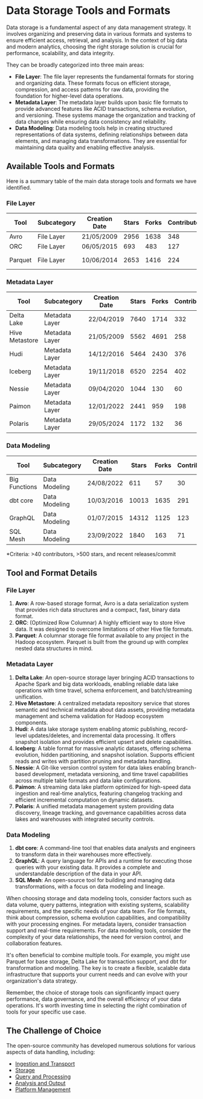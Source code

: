 # Data Storage Tools and Formats

Data storage is a fundamental aspect of any data management strategy. It involves organizing and preserving data in various formats and systems to ensure efficient access, retrieval, and analysis. In the context of big data and modern analytics, choosing the right storage solution is crucial for performance, scalability, and data integrity.

They can be broadly categorized into three main areas:
- **File Layer**: The file layer represents the fundamental formats for storing and organizing data. These formats focus on efficient storage, compression, and access patterns for raw data, providing the foundation for higher-level data operations.
- **Metadata Layer**: The metadata layer builds upon basic file formats to provide advanced features like ACID transactions, schema evolution, and versioning. These systems manage the organization and tracking of data changes while ensuring data consistency and reliability.
- **Data Modeling**: Data modeling tools help in creating structured representations of data systems, defining relationships between data elements, and managing data transformations. They are essential for maintaining data quality and enabling effective analysis.

## Available Tools and Formats

Here is a summary table of the main data storage tools and formats we have identified.

### File Layer

| Tool | Subcategory | Creation Date | Stars | Forks | Contributors | Last Release | Latest Commit | Meets Criteria* | Link |
|---|---|---|---|---|---|---|---|---|---|
| Avro | File Layer | 21/05/2009 | 2956 | 1638 | 348 | 05/08/2024 | 22/11/2024 | Yes | https://github.com/apache/avro |
| ORC | File Layer | 06/05/2015 | 693 | 483 | 127 | 14/11/2024 | 24/11/2024 | Yes | https://github.com/apache/orc |
| Parquet | File Layer | 10/06/2014 | 2653 | 1416 | 224 | 26/11/2024 | 27/11/2024 | Yes | https://github.com/apache/parquet-mr |

### Metadata Layer

| Tool | Subcategory | Creation Date | Stars | Forks | Contributors | Last Release | Latest Commit | Meets Criteria* | Link |
|---|---|---|---|---|---|---|---|---|---|
| Delta Lake | Metadata Layer | 22/04/2019 | 7640 | 1714 | 332 | 26/09/2024 | 27/11/2024 | Yes | https://github.com/delta-io/delta |
| Hive Metastore | Metadata Layer | 21/05/2009 | 5562 | 4691 | 258 | N/A | 27/11/2024 | Yes | https://github.com/apache/hive |
| Hudi | Metadata Layer | 14/12/2016 | 5464 | 2430 | 376 | 16/07/2024 | 27/11/2024 | Yes | https://github.com/apache/hudi |
| Iceberg | Metadata Layer | 19/11/2018 | 6520 | 2254 | 402 | 08/11/2024 | 27/11/2024 | Yes | https://github.com/apache/iceberg |
| Nessie | Metadata Layer | 09/04/2020 | 1044 | 130 | 60 | 20/11/2024 | 27/11/2024 | Yes | https://github.com/projectnessie/nessie |
| Paimon | Metadata Layer | 12/01/2022 | 2441 | 959 | 198 | N/A | 27/11/2024 | Yes | https://github.com/apache/paimon |
| Polaris | Metadata Layer | 29/05/2024 | 1172 | 132 | 36 | N/A | 27/11/2024 | Yes | https://github.com/apache/polaris |

### Data Modeling

| Tool | Subcategory | Creation Date | Stars | Forks | Contributors | Last Release | Latest Commit | Meets Criteria* | Link |
|---|---|---|---|---|---|---|---|---|---|
| Big Functions | Data Modeling | 24/08/2022 | 611 | 57 | 30 | 08/11/2024 | 22/11/2024 | No | https://github.com/unytics/bigfunctions |
| dbt core | Data Modeling | 10/03/2016 | 10013 | 1635 | 291 | 25/11/2024 | 27/11/2024 | Yes | https://github.com/dbt-labs/dbt-core |
| GraphQL | Data Modeling | 01/07/2015 | 14312 | 1125 | 123 | 27/10/2021 | 21/11/2024 | Yes | https://github.com/graphql/graphql-spec |
| SQL Mesh | Data Modeling | 23/09/2022 | 1840 | 163 | 71 | 27/11/2024 | 27/11/2024 | Yes | https://github.com/TobikoData/sqlmesh |

*Criteria: >40 contributors, >500 stars, and recent releases/commit

## Tool and Format Details

### File Layer

1. **Avro**: A row-based storage format, Avro is a data serialization system that provides rich data structures and a compact, fast, binary data format.
2. **ORC**: (Optimized Row Columnar) A highly efficient way to store Hive data. It was designed to overcome limitations of other Hive file formats.
3. **Parquet**: A columnar storage file format available to any project in the Hadoop ecosystem. Parquet is built from the ground up with complex nested data structures in mind.

### Metadata Layer

1. **Delta Lake**: An open-source storage layer bringing ACID transactions to Apache Spark and big data workloads, enabling reliable data lake operations with time travel, schema enforcement, and batch/streaming unification.
2. **Hive Metastore**: A centralized metadata repository service that stores semantic and technical metadata about data assets, providing metadata management and schema validation for Hadoop ecosystem components.
3. **Hudi**: A data lake storage system enabling atomic publishing, record-level updates/deletes, and incremental data processing. It offers snapshot isolation and provides efficient upsert and delete capabilities.
4. **Iceberg**: A table format for massive analytic datasets, offering schema evolution, hidden partitioning, and snapshot isolation. Supports efficient reads and writes with partition pruning and metadata handling.
5. **Nessie**: A Git-like version control system for data lakes enabling branch-based development, metadata versioning, and time travel capabilities across multiple table formats and data lake configurations.
6. **Paimon**: A streaming data lake platform optimized for high-speed data ingestion and real-time analytics, featuring changelog tracking and efficient incremental computation on dynamic datasets.
7. **Polaris**: A unified metadata management system providing data discovery, lineage tracking, and governance capabilities across data lakes and warehouses with integrated security controls.

### Data Modeling

1. **dbt core**: A command-line tool that enables data analysts and engineers to transform data in their warehouses more effectively.
2. **GraphQL**: A query language for APIs and a runtime for executing those queries with your existing data. It provides a complete and understandable description of the data in your API.
3. **SQL Mesh**: An open-source tool for building and managing data transformations, with a focus on data modeling and lineage.

When choosing storage and data modeling tools, consider factors such as data volume, query patterns, integration with existing systems, scalability requirements, and the specific needs of your data team. For file formats, think about compression, schema evolution capabilities, and compatibility with your processing engines. For metadata layers, consider transaction support and real-time requirements. For data modeling tools, consider the complexity of your data relationships, the need for version control, and collaboration features.

It's often beneficial to combine multiple tools. For example, you might use Parquet for base storage, Delta Lake for transaction support, and dbt for transformation and modeling. The key is to create a flexible, scalable data infrastructure that supports your current needs and can evolve with your organization's data strategy.

Remember, the choice of storage tools can significantly impact query performance, data governance, and the overall efficiency of your data operations. It's worth investing time in selecting the right combination of tools for your specific use case.

## The Challenge of Choice
The open-source community has developed numerous solutions for various aspects of data handling, including:
- [Ingestion and Transport](01.ingestion_and_transport.md)
- [Storage](02.storage.md)
- [Query and Processing](03.query_and_processing.md)
- [Analysis and Output](04.analysis_and_output.md)
- [Platform Management](05.platform_management.md)
